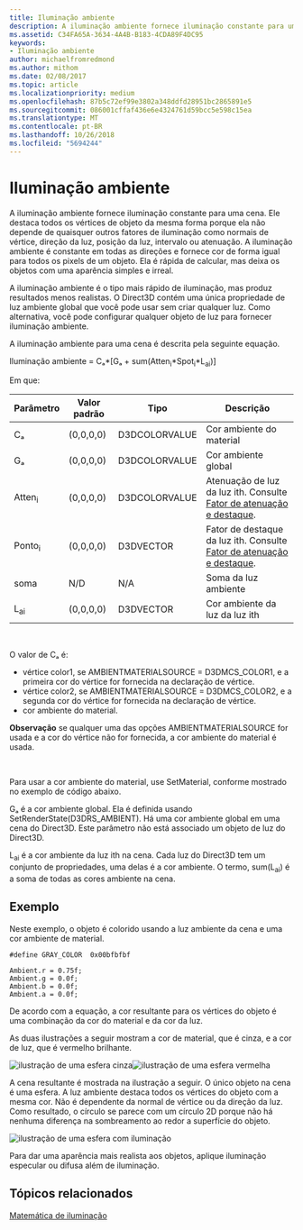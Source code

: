 ```yaml
---
title: Iluminação ambiente
description: A iluminação ambiente fornece iluminação constante para uma cena.
ms.assetid: C34FA65A-3634-4A4B-B183-4CDA89F4DC95
keywords:
- Iluminação ambiente
author: michaelfromredmond
ms.author: mithom
ms.date: 02/08/2017
ms.topic: article
ms.localizationpriority: medium
ms.openlocfilehash: 87b5c72ef99e3802a348ddfd28951bc2865891e5
ms.sourcegitcommit: 086001cffaf436e6e4324761d59bcc5e598c15ea
ms.translationtype: MT
ms.contentlocale: pt-BR
ms.lasthandoff: 10/26/2018
ms.locfileid: "5694244"
---
```

# <a name="ambient-lighting"></a>Iluminação ambiente


A iluminação ambiente fornece iluminação constante para uma cena. Ele destaca todos os vértices de objeto da mesma forma porque ela não depende de quaisquer outros fatores de iluminação como normais de vértice, direção da luz, posição da luz, intervalo ou atenuação. A iluminação ambiente é constante em todas as direções e fornece cor de forma igual para todos os pixels de um objeto. Ela é rápida de calcular, mas deixa os objetos com uma aparência simples e irreal.

A iluminação ambiente é o tipo mais rápido de iluminação, mas produz resultados menos realistas. O Direct3D contém uma única propriedade de luz ambiente global que você pode usar sem criar qualquer luz. Como alternativa, você pode configurar qualquer objeto de luz para fornecer iluminação ambiente.

A iluminação ambiente para uma cena é descrita pela seguinte equação.

Iluminação ambiente = Cₐ\*\[Gₐ + sum(Atten<sub>i</sub>\*Spot<sub>i</sub>\*L<sub>ai</sub>)\]

Em que:

| Parâmetro         | Valor padrão | Tipo          | Descrição                                                                                                       |
|-------------------|---------------|---------------|-------------------------------------------------------------------------------------------------------------------|
| Cₐ                | (0,0,0,0)     | D3DCOLORVALUE | Cor ambiente do material                                                                                            |
| Gₐ                | (0,0,0,0)     | D3DCOLORVALUE | Cor ambiente global                                                                                              |
| Atten<sub>i</sub> | (0,0,0,0)     | D3DCOLORVALUE | Atenuação de luz da luz ith. Consulte [Fator de atenuação e destaque](attenuation-and-spotlight-factor.md). |
| Ponto<sub>i</sub>  | (0,0,0,0)     | D3DVECTOR     | Fator de destaque da luz ith. Consulte [Fator de atenuação e destaque](attenuation-and-spotlight-factor.md).  |
| soma               | N/D           | N/A           | Soma da luz ambiente                                                                                          |
| L<sub>ai</sub>    | (0,0,0,0)     | D3DVECTOR     | Cor ambiente da luz da luz ith                                                                              |

 

O valor de Cₐ é:

-   vértice color1, se AMBIENTMATERIALSOURCE = D3DMCS\_COLOR1, e a primeira cor do vértice for fornecida na declaração de vértice.
-   vértice color2, se AMBIENTMATERIALSOURCE = D3DMCS\_COLOR2, e a segunda cor do vértice for fornecida na declaração de vértice.
-   cor ambiente do material.

**Observação**  se qualquer uma das opções AMBIENTMATERIALSOURCE for usada e a cor do vértice não for fornecida, a cor ambiente do material é usada.

 

Para usar a cor ambiente do material, use SetMaterial, conforme mostrado no exemplo de código abaixo.

Gₐ é a cor ambiente global. Ela é definida usando SetRenderState(D3DRS\_AMBIENT). Há uma cor ambiente global em uma cena do Direct3D. Este parâmetro não está associado um objeto de luz do Direct3D.

L<sub>ai</sub> é a cor ambiente da luz ith na cena. Cada luz do Direct3D tem um conjunto de propriedades, uma delas é a cor ambiente. O termo, sum(L<sub>ai</sub>) é a soma de todas as cores ambiente na cena.

## <a name="span-idexamplespanspan-idexamplespanspan-idexamplespanexample"></a><span id="Example"></span><span id="example"></span><span id="EXAMPLE"></span>Exemplo


Neste exemplo, o objeto é colorido usando a luz ambiente da cena e uma cor ambiente de material.

```
#define GRAY_COLOR  0x00bfbfbf

Ambient.r = 0.75f;
Ambient.g = 0.0f;
Ambient.b = 0.0f;
Ambient.a = 0.0f;
```

De acordo com a equação, a cor resultante para os vértices do objeto é uma combinação da cor do material e da cor da luz.

As duas ilustrações a seguir mostram a cor de material, que é cinza, e a cor de luz, que é vermelho brilhante.

![ilustração de uma esfera cinza](images/amb1.jpg)![ilustração de uma esfera vermelha](images/lightred.jpg)

A cena resultante é mostrada na ilustração a seguir. O único objeto na cena é uma esfera. A luz ambiente destaca todos os vértices do objeto com a mesma cor. Não é dependente da normal de vértice ou da direção da luz. Como resultado, o círculo se parece com um círculo 2D porque não há nenhuma diferença na sombreamento ao redor a superfície do objeto.

![ilustração de uma esfera com iluminação](images/lighta.jpg)

Para dar uma aparência mais realista aos objetos, aplique iluminação especular ou difusa além de iluminação.

## <a name="span-idrelated-topicsspanrelated-topics"></a><span id="related-topics"></span>Tópicos relacionados


[Matemática de iluminação](mathematics-of-lighting.md)

 

 




